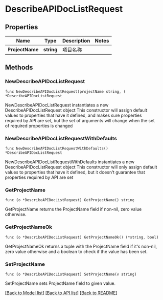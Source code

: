 # DescribeAPIDocListRequest

## Properties

Name | Type | Description | Notes
------------ | ------------- | ------------- | -------------
**ProjectName** | **string** | 项目名称 | 

## Methods

### NewDescribeAPIDocListRequest

`func NewDescribeAPIDocListRequest(projectName string, ) *DescribeAPIDocListRequest`

NewDescribeAPIDocListRequest instantiates a new DescribeAPIDocListRequest object
This constructor will assign default values to properties that have it defined,
and makes sure properties required by API are set, but the set of arguments
will change when the set of required properties is changed

### NewDescribeAPIDocListRequestWithDefaults

`func NewDescribeAPIDocListRequestWithDefaults() *DescribeAPIDocListRequest`

NewDescribeAPIDocListRequestWithDefaults instantiates a new DescribeAPIDocListRequest object
This constructor will only assign default values to properties that have it defined,
but it doesn't guarantee that properties required by API are set

### GetProjectName

`func (o *DescribeAPIDocListRequest) GetProjectName() string`

GetProjectName returns the ProjectName field if non-nil, zero value otherwise.

### GetProjectNameOk

`func (o *DescribeAPIDocListRequest) GetProjectNameOk() (*string, bool)`

GetProjectNameOk returns a tuple with the ProjectName field if it's non-nil, zero value otherwise
and a boolean to check if the value has been set.

### SetProjectName

`func (o *DescribeAPIDocListRequest) SetProjectName(v string)`

SetProjectName sets ProjectName field to given value.



[[Back to Model list]](../README.md#documentation-for-models) [[Back to API list]](../README.md#documentation-for-api-endpoints) [[Back to README]](../README.md)


